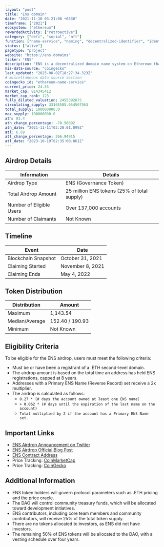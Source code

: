 ```yaml
---
layout: "post"
title: "Ens domain"
date: "2021-11-10 03:21:08 +0530"
timeframe: ["2021"]
ecosystem: ["ethereum"]
rewardedActivity: ["retroactive"]
category: ["defi", "social", "nft"]
function: ["name-service", "naming", "decentralized-identifier", "identity"]
status: ["alive"]
pagetype: "project"
website: "https://ens.domains"
ticker: "ENS"
description: "ENS is a decentralized domain name system on Ethereum that maps human-readable names to Ethereum addresses and other resources."
mis-data-source: "coingecko"
last_updated: "2025-08-02T18:27:34.323Z"
# miscellaneous data source section
coingecko_id: "ethereum-name-service"
current_price: 24.55
market_cap: 814345412
market_cap_rank: 123
fully_diluted_valuation: 2455392875
circulating_supply: 33165585.054507963
total_supply: 100000000.0
max_supply: 100000000.0
ath: 83.4
ath_change_percentage: -70.56092
ath_date: "2021-11-11T02:20:01.099Z"
atl: 6.69
atl_change_percentage: 266.94915
atl_date: "2023-10-19T02:35:00.861Z"
---
```


## Airdrop Details

| Information              | Details                                     |
| ------------------------ | ------------------------------------------- |
| Airdrop Type             | ENS (Governance Token)                      |
| Total Airdrop Amount     | 25 million ENS tokens (25% of total supply) |
| Number of Eligible Users | Over 137,000 accounts                       |
| Number of Claimants      | Not Known                                   |

## Timeline

| Event               | Date             |
| ------------------- | ---------------- |
| Blockchain Snapshot | October 31, 2021 |
| Claiming Started    | November 8, 2021 |
| Claiming Ends       | May 4, 2022      |

## Token Distribution

| Distribution   | Amount    |
| -------------- | --------- |
| Maximum        | 1,143.54 |
| Median/Average | 152.40 / 190.93 |
| Minimum        | Not Known |

## Eligibility Criteria

To be eligible for the ENS airdrop, users must meet the following criteria:

- Must be or have been a registrant of a .ETH second-level domain.
- The airdrop amount is based on the total time an address has held ENS registrations, capped at 8 years.
- Addresses with a Primary ENS Name (Reverse Record) set receive a 2x multiplier.
- The airdrop is calculated as follows:
  - `0.27 * (# days the account owned at least one ENS name)`
  - `+ 0.062 * (# days until the expiration of the last name on the account)`
  - `Total multiplied by 2 if the account has a Primary ENS Name set.`

## Important Links

- [ENS Airdrop Announcement on Twitter](https://x.com/ensdomains/status/1457862602239926274?s=20)
- [ENS Airdrop Official Blog Post](https://ens.mirror.xyz/-eaqMv7XPikvXhvjbjzzPNLS4wzcQ8vdOgi9eNXeUuY)
- [ENS Contract Address](https://etherscan.io/address/0xC18360217D8F7Ab5e7c516566761Ea12Ce7F9D72)
- Price Tracking: [CoinMarketCap](https://coinmarketcap.com/currencies/ethereum-name-service)
- Price Tracking: [CoinGecko](https://www.coingecko.com/en/coins/ethereum-name-service)

## Additional Information

- ENS token holders will govern protocol parameters such as .ETH pricing and the price oracle.
- The DAO will control community treasury funds, which will be allocated toward development initiatives.
- ENS contributors, including core team members and community contributors, will receive 25% of the total token supply.
- There are no tokens allocated to investors, as ENS did not have investors.
- The remaining 50% of ENS tokens will be allocated to the DAO, with a vesting schedule over four years.